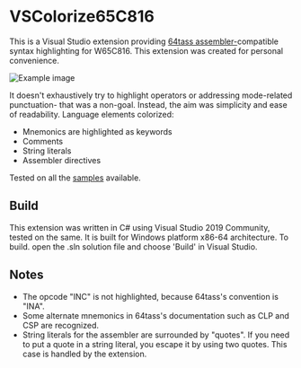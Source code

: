 # VSColorize65C816
This is a Visual Studio extension providing [64tass assembler-](http://tass64.sourceforge.net)compatible syntax highlighting for W65C816. This extension was created for personal convenience.

![Example image](https://raw.githubusercontent.com/clandrew/vscolorize65c816/main/images/example0.png "Example image")

It  doesn't exhaustively try to highlight operators or addressing mode-related punctuation- that was a non-goal. Instead, the aim was simplicity and ease of readability. 
Language elements colorized:
* Mnemonics are highlighted as keywords
* Comments
* String literals
* Assembler directives

Tested on all the [samples](https://github.com/pweingar/C256Samples) available.

## Build
This extension was written in C# using Visual Studio 2019 Community, tested on the same. It is built for Windows platform x86-64 architecture. To build. open the .sln solution file and choose 'Build' in Visual Studio.

## Notes
* The opcode "INC" is not highlighted, because 64tass's convention is "INA".
* Some alternate mnemonics in 64tass's documentation such as CLP and CSP are recognized.
* String literals for the assembler are surrounded by "quotes". If you need to put a quote in a string literal, you escape it by using two quotes. This case is handled by the extension.
